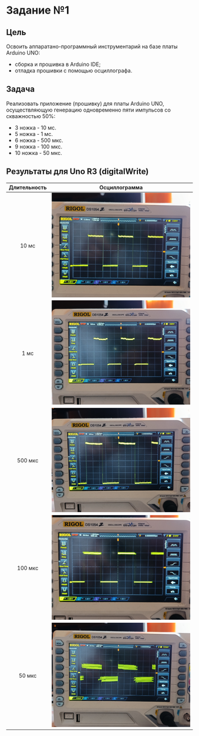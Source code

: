 # Задание №1

## Цель

Освоить аппаратано-программный инструментарий на базе платы Arduino UNO:
* сборка и прошивка в Arduino IDE;
* отладка прошивки с помощью осциллографа.

## Задача

Реализовать приложение (прошивку) для платы Arduino UNO, осуществляющую генерацию одновременно пяти импульсов со скважностью 50%:
- 3 ножка - 10 мс.
- 5 ножка - 1 мс.
- 6 ножка - 500 мкс.
- 9 ножка - 100 мкс.
- 10 ножка - 50 мкс.

## Результаты для Uno R3 (digitalWrite)

| Длительность | Осциллограмма |
|:------------:| :------------: |
|10 мс| ![10 мс](../OSC_R3_10000.jpg) |
|1 мс| ![1 мс](../OSC_R3_1000.jpg) |
|500 мкс| ![500 мкс](../OSC_R3_500.jpg) |
|100 мкс| ![100 мкс](../OSC_R3_100.jpg) |
|50 мкс| ![50 мкс](../OSC_R3_50.jpg) |
